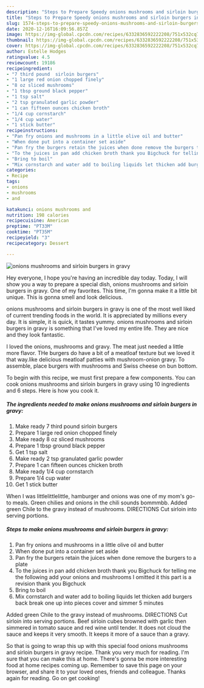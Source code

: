 ```yaml
---
description: "Steps to Prepare Speedy onions mushrooms and sirloin burgers in gravy"
title: "Steps to Prepare Speedy onions mushrooms and sirloin burgers in gravy"
slug: 1574-steps-to-prepare-speedy-onions-mushrooms-and-sirloin-burgers-in-gravy
date: 2020-12-16T16:09:56.857Z
image: https://img-global.cpcdn.com/recipes/6332836592222208/751x532cq70/onions-mushrooms-and-sirloin-burgers-in-gravy-recipe-main-photo.jpg
thumbnail: https://img-global.cpcdn.com/recipes/6332836592222208/751x532cq70/onions-mushrooms-and-sirloin-burgers-in-gravy-recipe-main-photo.jpg
cover: https://img-global.cpcdn.com/recipes/6332836592222208/751x532cq70/onions-mushrooms-and-sirloin-burgers-in-gravy-recipe-main-photo.jpg
author: Estelle Hodges
ratingvalue: 4.5
reviewcount: 19186
recipeingredient:
- "7 third pound  sirloin burgers"
- "1 large red onion chopped finely"
- "8 oz sliced mushrooms"
- "1 tbsp ground black pepper"
- "1 tsp salt"
- "2 tsp granulated garlic powder"
- "1 can fifteen ounces chicken broth"
- "1/4 cup cornstarch"
- "1/4 cup water"
- "1 stick butter"
recipeinstructions:
- "Pan fry onions and mushrooms in a little olive oil and butter"
- "When done put into a container set aside"
- "Pan fry the burgers retain the juices when done remove the burgers to a plate"
- "To the juices in pan add chicken broth thank you Bigchuck for telling me the following  add your onions and mushrooms I omitted it this part is a revision thank you Bigchuck"
- "Bring to boil"
- "Mix cornstarch and water add to boiling liquids let thicken add burgers back break one up into pieces cover and simmer 5 minutes"
categories:
- Recipe
tags:
- onions
- mushrooms
- and

katakunci: onions mushrooms and 
nutrition: 198 calories
recipecuisine: American
preptime: "PT33M"
cooktime: "PT35M"
recipeyield: "3"
recipecategory: Dessert

---
```



![onions mushrooms and sirloin burgers in gravy](https://img-global.cpcdn.com/recipes/6332836592222208/751x532cq70/onions-mushrooms-and-sirloin-burgers-in-gravy-recipe-main-photo.jpg)

Hey everyone, I hope you're having an incredible day today. Today, I will show you a way to prepare a special dish, onions mushrooms and sirloin burgers in gravy. One of my favorites. This time, I'm gonna make it a little bit unique. This is gonna smell and look delicious.

onions mushrooms and sirloin burgers in gravy is one of the most well liked of current trending foods in the world. It is appreciated by millions every day. It is simple, it is quick, it tastes yummy. onions mushrooms and sirloin burgers in gravy is something that I've loved my entire life. They are nice and they look fantastic.

I loved the onions, mushrooms and gravy. The meat just needed a little more flavor. THe burgers do have a bit of a meatloaf texture but we loved it that way.like delicious meatloaf patties with mushroom-onion gravy. To assemble, place burgers with mushrooms and Swiss cheese on bun bottom.


To begin with this recipe, we must first prepare a few components. You can cook onions mushrooms and sirloin burgers in gravy using 10 ingredients and 6 steps. Here is how you cook it.

<!--inarticleads1-->

##### The ingredients needed to make onions mushrooms and sirloin burgers in gravy:

1. Make ready 7 third pound  sirloin burgers
1. Prepare 1 large red onion chopped finely
1. Make ready 8 oz sliced mushrooms
1. Prepare 1 tbsp ground black pepper
1. Get 1 tsp salt
1. Make ready 2 tsp granulated garlic powder
1. Prepare 1 can fifteen ounces chicken broth
1. Make ready 1/4 cup cornstarch
1. Prepare 1/4 cup water
1. Get 1 stick butter


When I was littlelittlelittle, hamburger and onions was one of my mom&#39;s go-to meals. Green chilies and onions in the chili sounds bommmbb. Added green Chile to the gravy instead of mushrooms. DIRECTIONS Cut sirloin into serving portions. 

<!--inarticleads2-->

##### Steps to make onions mushrooms and sirloin burgers in gravy:

1. Pan fry onions and mushrooms in a little olive oil and butter
1. When done put into a container set aside
1. Pan fry the burgers retain the juices when done remove the burgers to a plate
1. To the juices in pan add chicken broth thank you Bigchuck for telling me the following  add your onions and mushrooms I omitted it this part is a revision thank you Bigchuck
1. Bring to boil
1. Mix cornstarch and water add to boiling liquids let thicken add burgers back break one up into pieces cover and simmer 5 minutes


Added green Chile to the gravy instead of mushrooms. DIRECTIONS Cut sirloin into serving portions. Beef sirloin cubes browned with garlic then simmered in tomato sauce and red wine until tender. It does not cloud the sauce and keeps it very smooth. It keeps it more of a sauce than a gravy. 

So that is going to wrap this up with this special food onions mushrooms and sirloin burgers in gravy recipe. Thank you very much for reading. I'm sure that you can make this at home. There's gonna be more interesting food at home recipes coming up. Remember to save this page on your browser, and share it to your loved ones, friends and colleague. Thanks again for reading. Go on get cooking!
